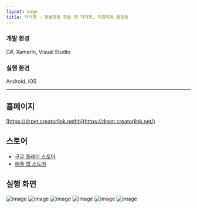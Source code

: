 ```yaml
---
layout: page
title: 닥터펫 - 동물병원 찾을 땐 닥터펫, 리얼리뷰 플랫폼
---
```


### 개발 환경
C#, Xamarin, Visual Studio     

### 실행 환경
Android, iOS  

---

## 홈페이지
[https://drpet.creatorlink.nethh](https://drpet.creatorlink.net/)  

## 스토어
* [구글 플레이 스토어](https://play.google.com/store/apps/details?id=com.oreore.drpet)
* [애플 앱 스토어](https://apps.apple.com/kr/app/%EB%8B%A5%ED%84%B0%ED%8E%AB/id1475727783)

## 실행 화면
![image](/assets/images/app/drpet/1.png)
![image](/assets/images/app/drpet/2.png)
![image](/assets/images/app/drpet/3.png)
![image](/assets/images/app/drpet/4.png)
![image](/assets/images/app/drpet/5.png)
![image](/assets/images/app/drpet/6.png)